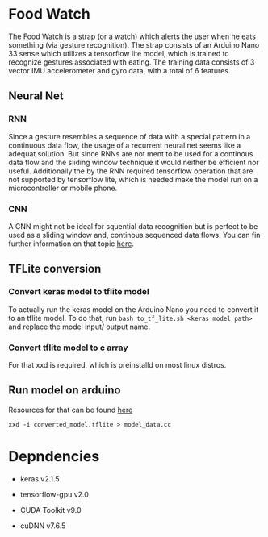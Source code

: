 # Food Watch

The Food Watch is a strap (or a watch) which alerts the user when he eats something (via gesture recognition). The strap consists of an Arduino Nano 33 sense which utilizes a tensorflow lite model, which is trained to recognize gestures associated with eating. The training data consists of 3 vector IMU accelerometer and gyro data, with a total of 6 features.

## Neural Net

### RNN

Since a gesture resembles a sequence of data with a special pattern in a continuous data flow, the usage of a recurrent neural net seems like a adequat solution. But since RNNs are not ment to be used for a continous data flow and the sliding window technique it would neither be efficient nor useful.
Additionally the by the RNN required tensorflow operation that are not supported by tensorflow lite, which is needed make the model run on a microcontroller or mobile phone.

### CNN

A CNN might not be ideal for squential data recognition but is perfect to be used as a sliding window and, continous sequenced data flows.
You can fin further information on that topic [here](https://medium.com/@jon.froiland/convolutional-neural-networks-for-sequence-processing-part-1-420dd9b500).

## TFLite conversion

### Convert keras model to tflite model

To actually run the keras model on the Arduino Nano you need to convert it to an tflite model. To do that, run
`bash to_tf_lite.sh <keras model path>` and replace the model input/ output name.

### Convert tflite model to c array

For that xxd is required, which is preinstalld on most linux distros.

## Run model on arduino

Resources for that can be found [here](https://www.tensorflow.org/lite/microcontrollers/library)

`xxd -i converted_model.tflite > model_data.cc`

# Depndencies

- keras v2.1.5

- tensorflow-gpu v2.0 <br>

- CUDA Toolkit v9.0

- cuDNN v7.6.5
